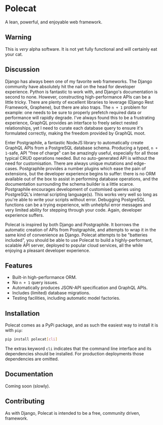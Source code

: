 # Polecat

A lean, powerful, and enjoyable web framework.

## Warning

This is *very* alpha software. It is not yet fully functional and will
certainly eat your cat.

## Discussion

Django has always been one of my favorite web frameworks. The Django
community have absolutely hit the nail on the head for developer
experience. Python is fantastic to work with, and Django's
documentation is second to none. However, constructing
high-performance APIs can be a little tricky. There are plenty of
excellent libraries to leverage (Django Rest Framework, Graphene), but
there are also traps. The `n + 1` problem for example: one needs to be
sure to properly prefetch required data or performance will rapidly
degrade. I've always found this to be a frustrating experience,
GraphQL provides an interface to freely select nested relationships,
yet I need to curate each database query to ensure it's formulated
correctly, making the freedom provided by GraphQL moot.

Enter Postgraphile, a fantastic NodeJS library to automatically create
GraphQL APIs from a PostgreSQL database schema. Producing a typed,
`n + 1`-safe, API "free of charge" can be amazingly useful, especially
for all those typical CRUD operations needed. But no auto-generated
API is without the need for customisation. There are always unique
mutations and edge-cases. Postgraphile provides a number plugins which
ease the pain of extensions, but the developer experience begins to
suffer: there is no ORM available out of the box to assist in
performing database operations, and the documentation surrounding the
schema builder is a little scarce. Postgraphile encourages development
of customised queries using PostgreSQL's internal scripting
language(s). This works very well so long as you're able to write your
scripts without error. Debugging PostgreSQL functions can be a trying
experience, with unhelpful error messages and very limited ability for
stepping through your code. Again, developer experience suffers.

Polecat is inspired by both Django and Postgraphile. It borrows the
automatic creation of APIs from Postgraphile, and attempts to wrap it
in the same kind of convenience as Django. Polecat attempts to be
"batteries included", you should be able to use Polecat to build a
highly-performant, scalable API server, deployed to popular cloud
services, all the while enjoying a pleasant developer experience.

## Features

 * Built-in high-performance ORM.
 * No `n + 1` query issues.
 * Automatically produces JSON-API specification and GraphQL APIs.
 * Includes (limited) database migrations.
 * Testing facilities, including automatic model factories.

## Installation

Polecat comes as a PyPi package, and as such the easiest way to
install it is with `pip`:

``` bash
pip install polecat[cli]
```

The extras keyword `cli` indicates that the command line interface and
its dependencies should be installed. For production deployments those
dependencies are omitted.

## Documentation

Coming soon (slowly).

## Contributing

As with Django, Polecat is intended to be a free, community driven,
framework.
